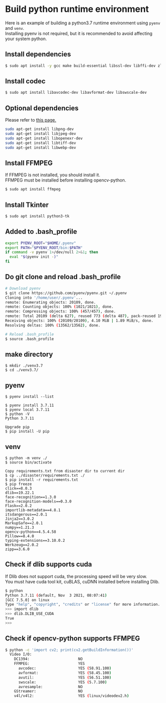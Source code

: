 # Build python runtime environment
Here is an example of building a python3.7 runtime environment using `pyenv` and `venv`.  
Installing pyenv is not required, but it is recommended to avoid affecting your system python.  

## Install dependencies
```bash
$ sudo apt install -y gcc make build-essential libssl-dev libffi-dev zlib1g-dev libbz2-dev libreadline-dev libsqlite3-dev wget curl llvm libncurses5-dev xz-utils tk-dev libxml2-dev libxmlsec1-dev liblzma-dev
```  
## Install codec
```bash
$ sudo apt install libavcodec-dev libavformat-dev libswscale-dev
```  
## Optional dependencies
Please refer to <a href="https://docs.opencv.org/4.x/d2/de6/tutorial_py_setup_in_ubuntu.html">this page.</a>
```bash
sudo apt-get install libpng-dev
sudo apt-get install libjpeg-dev
sudo apt-get install libopenexr-dev
sudo apt-get install libtiff-dev
sudo apt-get install libwebp-dev
```  

## Install FFMPEG
If FFMPEG is not installed, you should install it.  
FFMPEG must be installed before installing opencv-python.  
```bash
$ sudo apt install ffmpeg
```  

## Install Tkinter
```bash
$ sudo apt install python3-tk
```

## Added to .bash_profile
```bash
export PYENV_ROOT="$HOME/.pyenv"
export PATH="$PYENV_ROOT/bin:$PATH"
if command -v pyenv 1>/dev/null 2>&1; then
  eval "$(pyenv init -)"
fi
```  
## Do git clone and reload .bash_profile  
```bash
# Download pyenv
$ git clone https://github.com/pyenv/pyenv.git ~/.pyenv
Cloning into '/home/user/.pyenv'...
remote: Enumerating objects: 20109, done.
remote: Counting objects: 100% (1021/1021), done.
remote: Compressing objects: 100% (457/457), done.
remote: Total 20109 (delta 627), reused 773 (delta 487), pack-reused 19088
Receiving objects: 100% (20109/20109), 4.10 MiB | 1.89 MiB/s, done.
Resolving deltas: 100% (13562/13562), done.

# Reload .bash_profile
$ source .bash_profile
```  

## make directory
```
$ mkdir ./venv3.7
$ cd ./venv3.7/
```
## pyenv
```
$ pyenv install --list

$ pyenv install 3.7.11
$ pyenv local 3.7.11
$ python -V
Python 3.7.11

Upgrade pip
$ pip install -U pip
```

## venv
```
$ python -m venv ./
$ source bin/activate

Copy requirements.txt from disaster dir to current dir
$ cp ../disaster/requirements.txt ./
$ pip install -r requirements.txt
$ pip freeze
click==8.0.3
dlib==19.22.1
face-recognition==1.3.0
face-recognition-models==0.3.0
Flask==2.0.2
importlib-metadata==4.8.1
itsdangerous==2.0.1
Jinja2==3.0.2
MarkupSafe==2.0.1
numpy==1.21.3
opencv-python==4.5.4.58
Pillow==8.4.0
typing-extensions==3.10.0.2
Werkzeug==2.0.2
zipp==3.6.0
```
## Check if dlib supports cuda
If Dlib does not support cuda, the processing speed will be very slow.  
You must have cuda tool kit, cuBLAS, cuDNN installed before installing Dlib.  
```bash
$ python
Python 3.7.11 (default, Nov  3 2021, 08:07:41) 
[GCC 7.5.0] on linux
Type "help", "copyright", "credits" or "license" for more information.
>>> import dlib
>>> dlib.DLIB_USE_CUDA
True
>>> 
```
## Check if opencv-python supports FFMPEG
```bash
$ python -c 'import cv2; print(cv2.getBuildInformation())'
  Video I/O:
    DC1394:                      NO
    FFMPEG:                      YES
      avcodec:                   YES (58.91.100)
      avformat:                  YES (58.45.100)
      avutil:                    YES (56.51.100)
      swscale:                   YES (5.7.100)
      avresample:                NO
    GStreamer:                   NO
    v4l/v4l2:                    YES (linux/videodev2.h)
```

